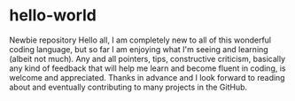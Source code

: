 # hello-world
Newbie repository
Hello all, I am completely new to all of this wonderful coding language, but so far I am enjoying what I'm seeing and learning (albeit not much). Any and all pointers, tips, constructive criticism, basically any kind of feedback that will help me learn and become fluent in coding, is welcome and appreciated. Thanks in advance and I look forward to reading about and eventually contributing to many projects in the GitHub.
